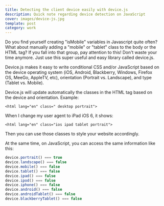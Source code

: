 ```yaml
---
title: Detecting the client device easily with device.js
description: Quick note regarding device detection on JavaScript
cover: images/device-js.jpg
template: post
category: work
---
```


Do you find yourself creating "isMobile" variables in Javascript quite often? What about manually adding a "mobile" or "tablet" class to the body or the HTML tag? If you fall into that group, pay attention to this! Don't waste your time anymore. Just use this super useful and easy library called device.js.

Device.js makes it easy to write conditional CSS and/or JavaScript based on the device operating system (iOS, Android, Blackberry, Windows, Firefox OS, MeeGo, AppleTV, etc), orientation (Portrait vs. Landscape), and type (Tablet vs. Mobile).

Device.js will update automatically the classes in the HTML tag based on the device and orientation. Example:

`<html lang="en" class=" desktop portrait">`

When I change my user agent to iPad iOS 6, it shows:

`<html lang="en" class="ios ipad tablet portrait">`

Then you can use those classes to style your website accordingly.

At the same time, on JavaScript, you can access the same information like this:

```javascript
device.portrait() === true
device.landscape() === false
device.mobile() === false
device.tablet() === false
device.ipad() === false
device.ipod() === false
device.iphone() === false
device.android() === false
device.androidTablet() === false
device.blackberryTablet() === false
```
